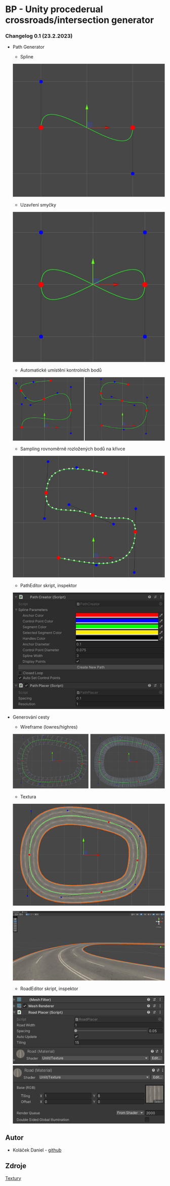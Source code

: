 # BP - Unity procederual crossroads/intersection generator 

### Changelog 0.1 (23.2.2023)
* Path Generator
  - Spline
  
  ![Spline_img](Changelogs/0.1/Images/1.jpg)
  - Uzavření smyčky

  ![Loop_img](Changelogs/0.1/Images/2.jpg)
  - Automatické umístění kontrolních bodů

  ![Autoplace_img](Changelogs/0.1/Images/3.jpg)
  - Sampling rovnoměrně rozložených bodů na křivce

  ![Sampling_img](Changelogs/0.1/Images/4.jpg)
  - PathEditor skript, inspektor

  ![Sampling_img](Changelogs/0.1/Images/5.jpg)
* Generování cesty
  - Wireframe (lowres/highres)

  ![Sampling_img](Changelogs/0.1/Images/6.jpg)
  - Textura

  ![Sampling_img](Changelogs/0.1/Images/7.jpg)

  ![Sampling_img](Changelogs/0.1/Images/8.jpg)
  - RoadEditor skript, inspektor

  ![Sampling_img](Changelogs/0.1/Images/9.jpg)

## Autor

- Koláček Daniel - [github](https://github.com/Salares)

## Zdroje

[Textury](http://texturelib.com/)
